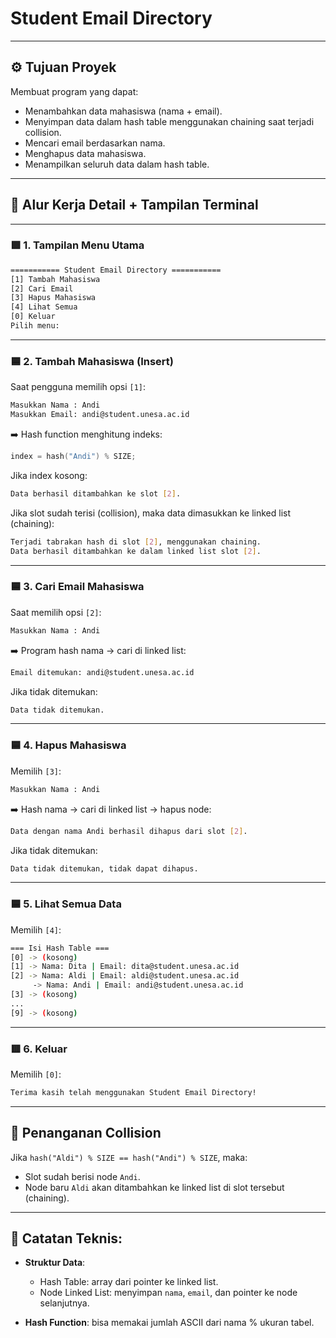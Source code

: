 # **Student Email Directory**

---

## ⚙️ **Tujuan Proyek**

Membuat program yang dapat:

- Menambahkan data mahasiswa (nama + email).
- Menyimpan data dalam hash table menggunakan chaining saat terjadi collision.
- Mencari email berdasarkan nama.
- Menghapus data mahasiswa.
- Menampilkan seluruh data dalam hash table.

---

## 🔄 **Alur Kerja Detail + Tampilan Terminal**

---

### 🟩 1. Tampilan Menu Utama

```bash
=========== Student Email Directory ===========
[1] Tambah Mahasiswa
[2] Cari Email
[3] Hapus Mahasiswa
[4] Lihat Semua
[0] Keluar
Pilih menu:
```

---

### 🟦 2. Tambah Mahasiswa (Insert)

Saat pengguna memilih opsi `[1]`:

```bash
Masukkan Nama : Andi
Masukkan Email: andi@student.unesa.ac.id
```

➡️ Hash function menghitung indeks:

```cpp
index = hash("Andi") % SIZE;
```

Jika index kosong:

```bash
Data berhasil ditambahkan ke slot [2].
```

Jika slot sudah terisi (collision), maka data dimasukkan ke linked list (chaining):

```bash
Terjadi tabrakan hash di slot [2], menggunakan chaining.
Data berhasil ditambahkan ke dalam linked list slot [2].
```

---

### 🟦 3. Cari Email Mahasiswa

Saat memilih opsi `[2]`:

```bash
Masukkan Nama : Andi
```

➡️ Program hash nama → cari di linked list:

```bash
Email ditemukan: andi@student.unesa.ac.id
```

Jika tidak ditemukan:

```bash
Data tidak ditemukan.
```

---

### 🟦 4. Hapus Mahasiswa

Memilih `[3]`:

```bash
Masukkan Nama : Andi
```

➡️ Hash nama → cari di linked list → hapus node:

```bash
Data dengan nama Andi berhasil dihapus dari slot [2].
```

Jika tidak ditemukan:

```bash
Data tidak ditemukan, tidak dapat dihapus.
```

---

### 🟦 5. Lihat Semua Data

Memilih `[4]`:

```bash
=== Isi Hash Table ===
[0] -> (kosong)
[1] -> Nama: Dita | Email: dita@student.unesa.ac.id
[2] -> Nama: Aldi | Email: aldi@student.unesa.ac.id
     -> Nama: Andi | Email: andi@student.unesa.ac.id
[3] -> (kosong)
...
[9] -> (kosong)
```

---

### 🟥 6. Keluar

Memilih `[0]`:

```bash
Terima kasih telah menggunakan Student Email Directory!
```

---

## 🔐 **Penanganan Collision**

Jika `hash("Aldi") % SIZE == hash("Andi") % SIZE`, maka:

- Slot sudah berisi node `Andi`.
- Node baru `Aldi` akan ditambahkan ke linked list di slot tersebut (chaining).

---

## 📘 Catatan Teknis:

- **Struktur Data**:

  - Hash Table: array dari pointer ke linked list.
  - Node Linked List: menyimpan `nama`, `email`, dan pointer ke node selanjutnya.

- **Hash Function**: bisa memakai jumlah ASCII dari nama % ukuran tabel.
